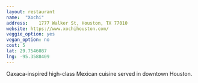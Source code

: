 ```yaml
---
layout: restaurant
name:  "Xochi"
address: 	1777 Walker St, Houston, TX 77010
website: https://www.xochihouston.com/
veggie_option: yes
vegan_option: no
cost: 5
lat: 29.7546087
lng: -95.3588409
---
```


Oaxaca-inspired high-class Mexican cuisine served in downtown Houston.

